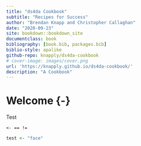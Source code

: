 ```yaml
---
title: "ds4da Cookbook"
subtitle: "Recipes for Success"
author: "Brendan Knapp and Christopher Callaghan"
date: "2020-09-23"
site: bookdown::bookdown_site
documentclass: book
bibliography: [book.bib, packages.bib]
biblio-style: apalike
github-repo: knapply/ds4da-cookbook
# cover-image: images/cover.png
url: 'https://knapply.github.io/ds4da-cookbook/'
description: "A Cookbook"
---
```




# Welcome {-}

Test 

`<- == !=`


```r
test <- "face"
```

